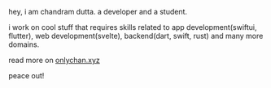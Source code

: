 hey, i am chandram dutta. a developer and a student.

i work on cool stuff that requires skills related to app development(swiftui, flutter), web development(svelte), backend(dart, swift, rust) and many more domains.

read more on [onlychan.xyz](https://onlychan.xyz/)

peace out!

